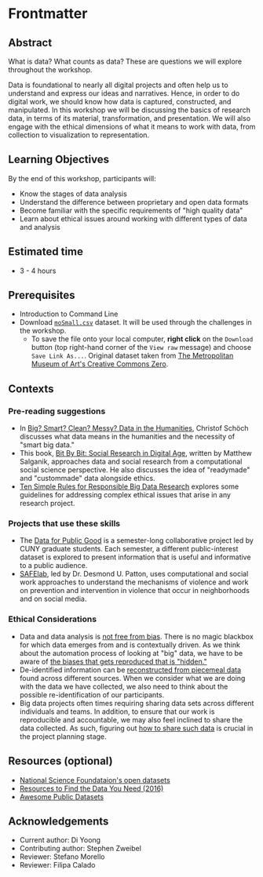 # Frontmatter

## Abstract

What is data? What counts as data? These are questions we will explore throughout the workshop.   

Data is foundational to nearly all digital projects and often help us to understand and express our ideas and narratives. Hence, in order to do digital work, we should know how data is captured, constructed, and manipulated. In this workshop we will be discussing the basics of research data, in terms of its material, transformation, and presentation. We will also engage with the ethical dimensions of what it means to work with data, from collection to visualization to representation. 

## Learning Objectives

By the end of this workshop, participants will:

- Know the stages of data analysis
- Understand the difference between proprietary and open data formats
- Become familiar with the specific requirements of "high quality data"
- Learn about ethical issues around working with different types of data and analysis

## Estimated time

- 3 - 4 hours

## Prerequisites

- Introduction to Command Line
- Download [`moSmall.csv`](https://github.com/DHRI-Curriculum/data-literacies/blob/v2.0-di-edits/files/moSmall.csv) dataset. It will be used through the challenges in the workshop.
    - To save the file onto your local computer, **right click** on the `Download` button (top right-hand corner of the `View raw` message) and choose `Save Link As...`.  Original dataset taken from [The Metropolitan Museum of Art's Creative Commons Zero](https://github.com/metmuseum/openaccess). 

## Contexts

### Pre-reading suggestions

- In [Big? Smart? Clean? Messy? Data in the Humanities](http://journalofdigitalhumanities.org/2-3/big-smart-clean-messy-data-in-the-humanities/), Christof Schöch discusses what data means in the humanities and the necessity of "smart big data."
- This book, [Bit By Bit: Social Research in Digital Age](https://www.bitbybitbook.com/en/1st-ed/preface/), written by Matthew Salganik, approaches data and social research from a computational social science perspective. He also discusses the idea of "readymade" and "custommade" data alongside ethics.
- [Ten Simple Rules for Responsible Big Data Research](https://www.ncbi.nlm.nih.gov/pmc/articles/PMC5373508/) explores some guidelines for addressing complex ethical issues that arise in any research project.  


### Projects that use these skills

- The [Data for Public Good](https://dataforgood.commons.gc.cuny.edu/) is a semester-long collaborative project led by CUNY graduate students. Each semester, a different public-interest dataset is explored to present information that is useful and informative to a public audience.
- [SAFElab](https://safelab.socialwork.columbia.edu/), led by Dr. Desmond U. Patton, uses computational and social work approaches to understand the mechanisms of violence and work on prevention and intervention in violence that occur in neighborhoods and on social media. 

### Ethical Considerations  

- Data and data analysis is [not free from bias](https://medium.com/@angebassa/data-alone-isnt-ground-truth-9e733079dfd4). There is no magic blackbox for which data emerges from and is contextually driven. As we think about the automation process of looking at "big" data, we have to be aware of [the biases that gets reproduced that is "hidden."](https://www.propublica.org/article/machine-bias-risk-assessments-in-criminal-sentencing)
- De-identified information can be [reconstructed from piecemeal data](https://techscience.org/a/2015092903/) found across different sources. When we consider what we are doing with the data we have collected, we also need to think about the possible re-identification of our participants. 
- Big data projects often times requiring sharing data sets across different individuals and teams. In addition, to ensure that our work is reproducible and accountable, we may also feel inclined to share the data collected. As such, figuring out [how to share such data](https://techscience.org/a/2015101601/) is crucial in the project planning stage. 


## Resources (optional)

- [National Science Foundataion's open datasets](https://catalog.data.gov/organization/nsf-gov)
- [Resources to Find the Data You Need (2016)](https://flowingdata.com/2016/11/10/find-the-data-you-need-2016-edition/)
- [Awesome Public Datasets](https://github.com/awesomedata/awesome-public-datasets)

## Acknowledgements

- Current author: Di Yoong
- Contributing author: Stephen Zweibel
- Reviewer: Stefano Morello
- Reviewer: Filipa Calado

